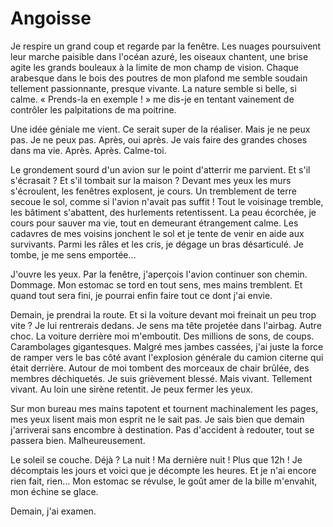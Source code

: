 # Angoisse #

Je respire un grand coup et regarde par la fenêtre. Les nuages poursuivent leur marche paisible dans l'océan azuré, les oiseaux chantent, une brise agite les grands bouleaux à la limite de mon champ de vision. Chaque arabesque dans le bois des poutres de mon plafond me semble soudain tellement passionnante, presque vivante. La nature semble si belle, si calme. « Prends-la en exemple ! » me dis-je en tentant vainement de contrôler les palpitations de ma poitrine.

Une idée géniale me vient. Ce serait super de la réaliser. Mais je ne peux pas. Je ne peux pas. Après, oui après. Je vais faire des grandes choses dans ma vie. Après. Après. Calme-toi.

Le grondement sourd d'un avion sur le point d'atterrir me parvient. Et s'il s'écrasait ? Et s'il tombait sur la maison ? Devant mes yeux les murs s'écroulent, les fenêtres explosent, je cours. Un tremblement de terre secoue le sol, comme si l'avion n'avait pas suffit ! Tout le voisinage tremble, les bâtiment s'abattent, des hurlements retentissent. La peau écorchée, je cours pour sauver ma vie, tout en demeurant étrangement calme. Les cadavres de mes voisins jonchent le sol et je tente de venir en aide aux survivants. Parmi les râles et les cris, je dégage un bras désarticulé. Je tombe, je me sens emportée…

J'ouvre les yeux. Par la fenêtre, j'aperçois l'avion continuer son chemin. Dommage. Mon estomac se tord en tout sens, mes mains tremblent. Et quand tout sera fini, je pourrai enfin faire tout ce dont j'ai envie.

Demain, je prendrai la route. Et si la voiture devant moi freinait un peu trop vite ? Je lui rentrerais dedans. Je sens ma tête projetée dans l'airbag. Autre choc. La voiture derrière moi m'emboutit. Des millions de sons, de coups. Carambolages gigantesques. Malgré mes jambes cassées, j'ai juste la force de ramper vers le bas côté avant l'explosion générale du camion citerne qui était derrière. Autour de moi tombent des morceaux de chair brûlée, des membres déchiquetés. Je suis grièvement blessé. Mais vivant. Tellement vivant. Au loin une sirène retentit. Je peux fermer les yeux.

Sur mon bureau mes mains tapotent et tournent machinalement les pages, mes yeux lisent mais mon esprit ne le sait pas. Je sais bien que demain j'arriverai sans encombre à destination. Pas d'accident à redouter, tout se passera bien. Malheureusement.

Le soleil se couche. Déjà ? La nuit ! Ma dernière nuit ! Plus que 12h ! Je décomptais les jours et voici que je décompte les heures. Et je n'ai encore rien fait, rien… Mon estomac se révulse, le goût amer de la bille m'envahit, mon échine se glace.

Demain, j'ai examen.

